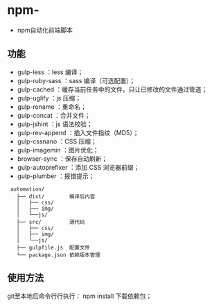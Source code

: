 # npm-

- npm自动化前端脚本

## 功能
- gulp-less ：less 编译；
- gulp-ruby-sass ：sass 编译（可选配置）；
- gulp-cached ：缓存当前任务中的文件，只让已修改的文件通过管道；
- gulp-uglify ：js 压缩；
- gulp-rename ：重命名；
- gulp-concat ：合并文件；
- gulp-jshint ：js 语法校验；
- gulp-rev-append ：插入文件指纹（MD5）；
- gulp-cssnano ：CSS 压缩；
- gulp-imagemin ：图片优化；
- browser-sync ：保存自动刷新；
- gulp-autoprefixer ：添加 CSS 浏览器前缀；
- gulp-plumber ：报错提示；

```
 automation/
   ├── dist/        编译后内容
   │   ├── css/
   │   ├── img/
   │   └──js/
   ├── src/         源代码
   │   ├── css/
   │   ├── img/
   │   └──js/
   ├── gulpfile.js  配置文件
   └── package.json 依赖版本管理
```
## 使用方法
git至本地后命令行行执行： npm install 下载依赖包；
